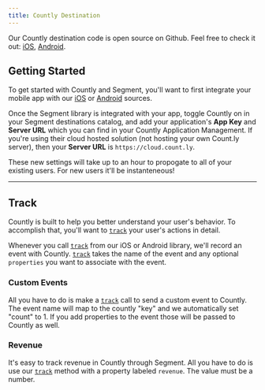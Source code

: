 ```yaml
---
title: Countly Destination
---
```


Our Countly destination code is open source on Github. Feel free to check it out: [iOS](https://github.com/segmentio/analytics-ios/tree/master/Analytics/Integrations/Countly), [Android](https://github.com/segmentio/analytics-android/tree/master/analytics-integrations/countly).

## Getting Started

To get started with Countly and Segment, you'll want to first integrate your mobile app with our [iOS](/docs/sources/mobile/ios/) or [Android](/docs/sources/mobile/android/) sources.

Once the Segment library is integrated with your app, toggle Countly on in your Segment destinations catalog, and add your application's **App Key** and **Server URL** which you can find in your Countly Application Management. If you're using their cloud hosted solution (not hosting your own Count.ly server), then your **Server URL** is `https://cloud.count.ly`.

These new settings will take up to an hour to propogate to all of your existing users. For new users it'll be instanteneous!

- - -

## Track

Countly is built to help you better understand your user's behavior. To accomplish that, you'll want to [`track`](/docs/spec/track/) your user's actions in detail.

Whenever you call [`track`](/docs/spec/track/) from our iOS or Android library, we'll record an event with Countly. [`track`](/docs/spec/track/) takes the name of the event and any optional `properties` you want to associate with the event.


### Custom Events

All you have to do is make a [`track`](/docs/spec/track/) call to send a custom event to Countly. The event name will map to the countly "key" and we automatically set "count" to 1. If you add properties to the event those will be passed to Countly as well.


### Revenue

It's easy to track revenue in Countly through Segment. All you have to do is use our [`track`](/docs/spec/track/) method with a property labeled `revenue`. The value must be a number.
